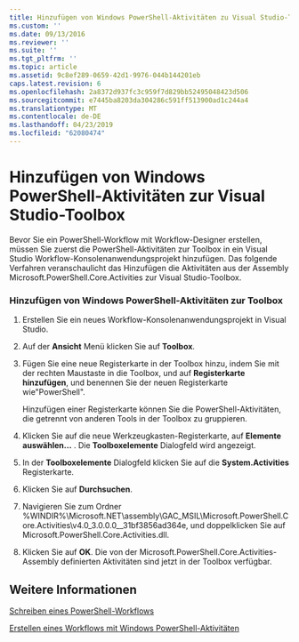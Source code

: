 ```yaml
---
title: Hinzufügen von Windows PowerShell-Aktivitäten zu Visual Studio-Toolbox | Microsoft-Dokumentation
ms.custom: ''
ms.date: 09/13/2016
ms.reviewer: ''
ms.suite: ''
ms.tgt_pltfrm: ''
ms.topic: article
ms.assetid: 9c8ef289-0659-42d1-9976-044b144201eb
caps.latest.revision: 6
ms.openlocfilehash: 2a8372d937fc3c959f7d829bb52495048423d506
ms.sourcegitcommit: e7445ba8203da304286c591ff513900ad1c244a4
ms.translationtype: MT
ms.contentlocale: de-DE
ms.lasthandoff: 04/23/2019
ms.locfileid: "62080474"
---
```

# <a name="adding-windows-powershell-activities-to-the-visual-studio-toolbox"></a>Hinzufügen von Windows PowerShell-Aktivitäten zur Visual Studio-Toolbox

Bevor Sie ein PowerShell-Workflow mit Workflow-Designer erstellen, müssen Sie zuerst die PowerShell-Aktivitäten zur Toolbox in ein Visual Studio Workflow-Konsolenanwendungsprojekt hinzufügen. Das folgende Verfahren veranschaulicht das Hinzufügen die Aktivitäten aus der Assembly Microsoft.PowerShell.Core.Activities zur Visual Studio-Toolbox.

### <a name="adding-windows-powershell-activities-to-the-toolbox"></a>Hinzufügen von Windows PowerShell-Aktivitäten zur Toolbox

1. Erstellen Sie ein neues Workflow-Konsolenanwendungsprojekt in Visual Studio.

2. Auf der **Ansicht** Menü klicken Sie auf **Toolbox**.

3. Fügen Sie eine neue Registerkarte in der Toolbox hinzu, indem Sie mit der rechten Maustaste in die Toolbox, und auf **Registerkarte hinzufügen**, und benennen Sie der neuen Registerkarte wie"PowerShell".

   Hinzufügen einer Registerkarte können Sie die PowerShell-Aktivitäten, die getrennt von anderen Tools in der Toolbox zu gruppieren.

4. Klicken Sie auf die neue Werkzeugkasten-Registerkarte, auf **Elemente auswählen...** . Die **Toolboxelemente** Dialogfeld wird angezeigt.

5. In der **Toolboxelemente** Dialogfeld klicken Sie auf die **System.Activities** Registerkarte.

6. Klicken Sie auf **Durchsuchen**.

7. Navigieren Sie zum Ordner %WINDIR%\Microsoft.NET\assembly\GAC_MSIL\Microsoft.PowerShell.Core.Activities\v4.0_3.0.0.0__31bf3856ad364e, und doppelklicken Sie auf Microsoft.PowerShell.Core.Activities.dll.

8. Klicken Sie auf **OK**. Die von der Microsoft.PowerShell.Core.Activities-Assembly definierten Aktivitäten sind jetzt in der Toolbox verfügbar.

## <a name="see-also"></a>Weitere Informationen

[Schreiben eines PowerShell-Workflows](./writing-a-windows-powershell-workflow.md)

[Erstellen eines Workflows mit Windows PowerShell-Aktivitäten](./creating-a-workflow-with-windows-powershell-activities.md)